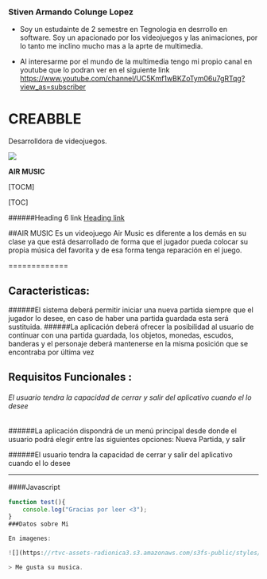 ### Stiven Armando Colunge Lopez

- Soy un estudainte de 2 semestre en Tegnologia en desrrollo en software. Soy un apacionado por los videojuegos y las animaciones, por lo tanto me inclino mucho mas a la aprte de multimedia.

- Al interesarme por el mundo de la multimedia tengo mi propio canal en youtube que lo podran ver en el siguiente link https://www.youtube.com/channel/UC5Kmf1wBKZoTym06u7gRTqg?view_as=subscriber


# CREABBLE
 Desarrolldora de videojuegos.

![](https://cdn130.picsart.com/318797516258211.png?type=webp&to=min&r=640)


**AIR MUSIC**

[TOCM]

[TOC]




######Heading 6 link [Heading link](https://github.com/pandao/editor.md "Heading link")

##AIR MUSIC
Es un videojuego Air Music es diferente a los demás en su clase 
ya que está desarrollado de forma que el jugador pueda colocar su propia música del
favorita y de esa forma tenga reparación en el juego.

=============

Caracteristicas:
-------------

######El sistema deberá permitir iniciar una nueva partida siempre que el jugador lo desee, en caso de haber una partida guardada esta será sustituida.
######La aplicación deberá ofrecer la posibilidad al usuario de continuar con una partida guardada, los objetos, monedas, escudos, banderas y el personaje deberá mantenerse en la misma posición que se encontraba por última vez 

Requisitos Funcionales :
-------------
###### El usuario tendra la capacidad de cerrar y salir del aplicativo cuando el lo desee 
######La aplicación dispondrá de un menú principal desde donde el usuario podrá elegir entre las siguientes opciones: Nueva Partida, y salir 

######El usuario tendra la capacidad de cerrar y salir del aplicativo cuando el lo desee 
                
----
####Javascript　

```javascript
function test(){
	console.log("Gracias por leer <3");
}
###Datos sobre Mi 

En imagenes:

![](https://rtvc-assets-radionica3.s3.amazonaws.com/s3fs-public/styles/image_750x424/public/field/image/article/gorillaz-serie-web.jpg?itok=Qh78nNXs)

> Me gusta su musica.
